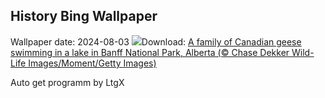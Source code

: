 ## History Bing Wallpaper
Wallpaper date: 2024-08-03
![](https://www.bing.com/th?id=OHR.GeesefamilyBanff_EN-CA8574111296_UHD.jpg&w=1000)Download: [A family of Canadian geese swimming in a lake in Banff National Park, Alberta (© Chase Dekker Wild-Life Images/Moment/Getty Images)](https://www.bing.com/th?id=OHR.GeesefamilyBanff_EN-CA8574111296_UHD.jpg)

Auto get programm by LtgX
